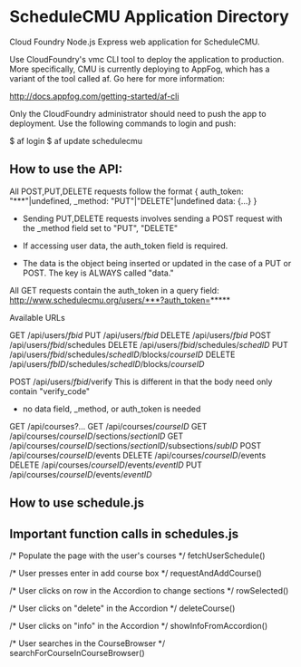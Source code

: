 ScheduleCMU Application Directory
=================================

Cloud Foundry Node.js Express web application for ScheduleCMU.

Use CloudFoundry's vmc CLI tool to deploy the application to production. More specifically, CMU is currently deploying to AppFog, which has a variant of the tool called af. Go here for more information:

http://docs.appfog.com/getting-started/af-cli

Only the CloudFoundry administrator should need to push the app to deployment. Use the following commands to login and push:

$ af login
$ af update schedulecmu




How to use the API:
---------

All POST,PUT,DELETE requests follow the format
{
  auth_token: "***"|undefined,
  _method: "PUT"|"DELETE"|undefined
  data: {...}
}

- Sending PUT,DELETE requests involves sending a POST request with the
_method field set to "PUT", "DELETE"

- If accessing user data, the auth_token field is required.

- The data is the object being inserted or updated in the case of a PUT or
POST. The key is ALWAYS called "data."


All GET requests contain the auth_token in a query field:
http://www.schedulecmu.org/users/***?auth_token=*****


Available URLs

GET /api/users/*fbid*
PUT /api/users/*fbid*
DELETE /api/users/*fbid*
POST /api/users/*fbid*/schedules
DELETE /api/users/*fbid*/schedules/*schedID*
PUT /api/users/*fbid*/schedules/*schedID*/blocks/*courseID*
DELETE /api/users/*fbID*/schedules/*schedID*/blocks/*courseID*

POST /api/users/*fbid*/verify
  This is different in that the body need only contain "verify_code"
  - no data field, _method, or auth_token is needed

GET /api/courses?...
GET /api/courses/*courseID*
GET /api/courses/*courseID*/sections/*sectionID*
GET /api/courses/*courseID*/sections/*sectionID*/subsections/*subID*
POST /api/courses/*courseID*/events
DELETE /api/courses/*courseID*/events
DELETE /api/courses/*courseID*/events/*eventID*
PUT /api/courses/*courseID*/events/*eventID*



How to use schedule.js
---------

Important function calls in schedules.js
--

/* Populate the page with the user's courses */
fetchUserSchedule()

/* User presses enter in add course box */
requestAndAddCourse()

/* User clicks on row in the Accordion to change sections */
rowSelected()

/* User clicks on "delete" in the Accordion */
deleteCourse()

/* User clicks on "info" in the Accordion */
showInfoFromAccordion()

/* User searches in the CourseBrowser */
searchForCourseInCourseBrowser()
